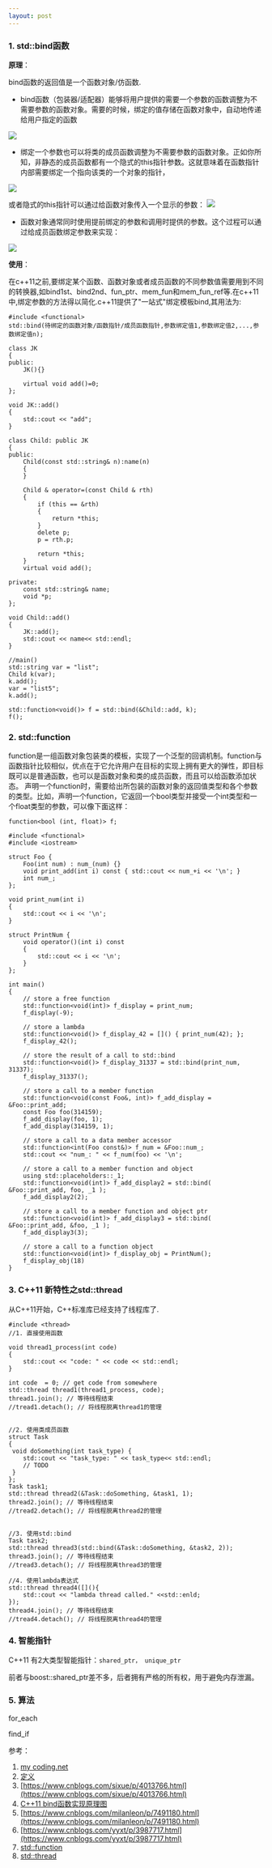 ```yaml
---
layout: post
---
```


### 1. std::bind函数

**原理**：

bind函数的返回值是一个函数对象/仿函数.

+ bind函数（包装器/适配器）能够将用户提供的需要一个参数的函数调整为不需要参数的函数对象。需要的时候，绑定的值存储在函数对象中，自动地传递给用户指定的函数

![](https://img-blog.csdn.net/20150516200703216?watermark/2/text/aHR0cDovL2Jsb2cuY3Nkbi5uZXQvemhvdWd1b3Fpb25naGFp/font/5a6L5L2T/fontsize/400/fill/I0JBQkFCMA==/dissolve/70/gravity/Center)

+ 绑定一个参数也可以将类的成员函数调整为不需要参数的函数对象。正如你所知，非静态的成员函数都有一个隐式的this指针参数。这就意味着在函数指针内部需要绑定一个指向该类的一个对象的指针，

![](https://img-blog.csdn.net/20150516200759926?watermark/2/text/aHR0cDovL2Jsb2cuY3Nkbi5uZXQvemhvdWd1b3Fpb25naGFp/font/5a6L5L2T/fontsize/400/fill/I0JBQkFCMA==/dissolve/70/gravity/Center)

或者隐式的this指针可以通过给函数对象传入一个显示的参数：
![](https://img-blog.csdn.net/20150516200732638?watermark/2/text/aHR0cDovL2Jsb2cuY3Nkbi5uZXQvemhvdWd1b3Fpb25naGFp/font/5a6L5L2T/fontsize/400/fill/I0JBQkFCMA==/dissolve/70/gravity/Center)

+ 函数对象通常同时使用提前绑定的参数和调用时提供的参数。这个过程可以通过给成员函数绑定参数来实现：

![](https://img-blog.csdn.net/20170503231355799?watermark/2/text/aHR0cDovL2Jsb2cuY3Nkbi5uZXQvemhvdWd1b3Fpb25naGFp/font/5a6L5L2T/fontsize/400/fill/I0JBQkFCMA==/dissolve/70/gravity/Center)

**使用**：

在c++11之前,要绑定某个函数、函数对象或者成员函数的不同参数值需要用到不同的转换器,如bind1st、bind2nd、fun_ptr、mem_fun和mem_fun_ref等.在c++11中,绑定参数的方法得以简化.c++11提供了"一站式"绑定模板bind,其用法为:
	
	#include <functional>
	std::bind(待绑定的函数对象/函数指针/成员函数指针,参数绑定值1,参数绑定值2,...,参数绑定值n);

	class JK
	{
	public:
		JK(){}
	
		virtual void add()=0;
	};
	
	void JK::add()
	{
		std::cout << "add";
	}

	class Child: public JK
	{
	public:
		Child(const std::string& n):name(n)
		{
		}
	
		Child & operator=(const Child & rth)
		{
			if (this == &rth)
			{
				return *this;
			}
			delete p;
			p = rth.p;
	
			return *this;
		}
		virtual void add();
	
	private:
		const std::string& name;
		void *p;
	};
	
	void Child::add()
	{
		JK::add();
		std::cout << name<< std::endl;
	}

	//main()
	std::string var = "list";
	Child k(var);
	k.add();
	var = "list5";
	k.add();

	std::function<void()> f = std::bind(&Child::add, k);
	f();

### 2. std::function

function是一组函数对象包装类的模板，实现了一个泛型的回调机制。function与函数指针比较相似，优点在于它允许用户在目标的实现上拥有更大的弹性，即目标既可以是普通函数，也可以是函数对象和类的成员函数，而且可以给函数添加状态。
声明一个function时，需要给出所包装的函数对象的返回值类型和各个参数的类型。比如，声明一个function，它返回一个bool类型并接受一个int类型和一个float类型的参数，可以像下面这样：

	function<bool (int, float)> f;

	#include <functional>
	#include <iostream>
	 
	struct Foo {
	    Foo(int num) : num_(num) {}
	    void print_add(int i) const { std::cout << num_+i << '\n'; }
	    int num_;
	};
	 
	void print_num(int i)
	{
	    std::cout << i << '\n';
	}
	 
	struct PrintNum {
	    void operator()(int i) const
	    {
	        std::cout << i << '\n';
	    }
	};
	 
	int main()
	{
	    // store a free function
	    std::function<void(int)> f_display = print_num;
	    f_display(-9);
	 
	    // store a lambda
	    std::function<void()> f_display_42 = []() { print_num(42); };
	    f_display_42();
	 
	    // store the result of a call to std::bind
	    std::function<void()> f_display_31337 = std::bind(print_num, 31337);
	    f_display_31337();
	 
	    // store a call to a member function
	    std::function<void(const Foo&, int)> f_add_display = &Foo::print_add;
	    const Foo foo(314159);
	    f_add_display(foo, 1);
	    f_add_display(314159, 1);
	 
	    // store a call to a data member accessor
	    std::function<int(Foo const&)> f_num = &Foo::num_;
	    std::cout << "num_: " << f_num(foo) << '\n';
	 
	    // store a call to a member function and object
	    using std::placeholders::_1;
	    std::function<void(int)> f_add_display2 = std::bind( &Foo::print_add, foo, _1 );
	    f_add_display2(2);
	 
	    // store a call to a member function and object ptr
	    std::function<void(int)> f_add_display3 = std::bind( &Foo::print_add, &foo, _1 );
	    f_add_display3(3);
	 
	    // store a call to a function object
	    std::function<void(int)> f_display_obj = PrintNum();
	    f_display_obj(18)
	}

### 3. C++11 新特性之std::thread

从C++11开始，C++标准库已经支持了线程库了.

	#include <thread>
	//1. 直接使用函数

	void thread1_process(int code)
	{
	    std::cout << "code: " << code << std::endl;
	}
	
	int code  = 0; // get code from somewhere
	std::thread thread1(thread1_process, code);
	thread1.join(); // 等待线程结束
	//tread1.detach(); // 将线程脱离thread1的管理
	

	//2. 使用类成员函数
	struct Task
	{
	 void doSomething(int task_type) {
	    std::cout << "task_type: " << task_type<< std::endl; 
	    // TODO
	 }
	};
	Task task1;
	std::thread thread2(&Task::doSomething, &task1, 1);
	thread2.join(); // 等待线程结束
	//tread2.detach(); // 将线程脱离thread2的管理
	

	//3. 使用std::bind
	Task task2;
	std::thread thread3(std::bind(&Task::doSomething, &task2, 2));
	thread3.join(); // 等待线程结束
	//tread3.detach(); // 将线程脱离thread3的管理

	//4. 使用lambda表达式
	std::thread thread4([](){
	    std::cout << "lambda thread called." <<std::enld; 
	});
	thread4.join(); // 等待线程结束
	//tread4.detach(); // 将线程脱离thread4的管理


### 4. 智能指针

C++11 有2大类型智能指针：`shared_ptr， unique_ptr`

前者与boost::shared_ptr差不多，后者拥有严格的所有权，用于避免内存泄漏。

### 5. 算法

for_each

find_if




参考：

1. [my coding.net](http://zhwa3232.coding.me/baibingqianlan.github.io/)
2. [定义]({{site.baseurl}}/assets/2018-10-16/3.bmp)
3. [https://www.cnblogs.com/sixue/p/4013766.html](https://www.cnblogs.com/sixue/p/4013766.html)
4. [C++11 bind函数实现原理图](https://blog.csdn.net/zhouguoqionghai/article/details/45770523)
5. [https://www.cnblogs.com/milanleon/p/7491180.html](https://www.cnblogs.com/milanleon/p/7491180.html)
6. [https://www.cnblogs.com/yyxt/p/3987717.html](https://www.cnblogs.com/yyxt/p/3987717.html)
7. [std::function](https://en.cppreference.com/w/cpp/utility/functional/function)
8. [std::thread](https://blog.csdn.net/oyoung_2012/article/details/78958274)
